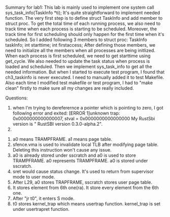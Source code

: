 Summary for lab1:
  This lab is mainly used to implement one system call sys_task_info(TaskInfo *ti);
  It's quite straightforward to implement needed function.
  The very first step is to define struct TaskInfo and add member to struct proc.
  To get the total time of each running process, we also need to track time when each 
  process is starting to be scheduled.
  Moreover, the track time for first scheduling should only happen for the first time 
  when it's scheduled.
  So I added following 3 members to struct proc:
  TaskInfo taskInfo;
  int starttime;
  int firstaccess;
  After defining those members, we need to initialize all the members when all processes 
  are being initlized.
  When each process is first scheduled, we need to get starttime using get_cycle.
  We also needed to update the task status when process is loaded and scheduled.
  Then we implement sys_task_info to get all the needed information.
  But when I started to execute test program, I found that ch3_taskinfo is never executed.
  I need to manually added it to test Makefile.
  Also each time I modified test makefile or test program, I had to "make clean" firstly
  to make sure all my changes are really included.

Questions:
1.  when I'm trying to dereferernce a pointer which is pointing to zero, I got following error and exited:
    [ERROR 1]unknown trap: 0x0000000000000007, stval = 0x0000000000000000
    My RustSbi version is " RustSBI version 0.3.0-alpha.2".
2.  
  1) a0 means TRAMPFRAME. a1 means page table. 
  2) sfence.vma is used to invalidate local TLB after modifying page table. 
     Deleting this instruction won't cause any issue.
  3) a0 is already stored under sscratch and a0 is used to store TRAMPFRAME.
     a0 represents TRAMPFRAME.
     a0 is stored under sscratch.
  4) sret would cause status change. It's used to return from supervisor mode to user mode.
  5) After L29, a0 stores TRAPFRAME, sscratch stores user page table.
  6) It stores element from 6th one(ra).
     It store every element from the 6th one.
  7) After "jr t0", it enters S mode. 
  8) t0 stores kernel_trap which means usertrap function.
     kernel_trap is set under usertrapret function. 

